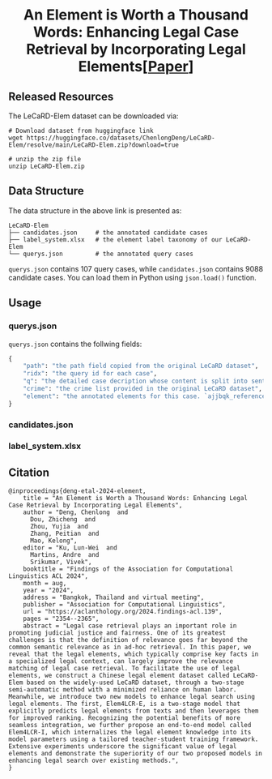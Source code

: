 <div align="center">
<h1>An Element is Worth a Thousand Words: Enhancing Legal Case Retrieval by Incorporating Legal Elements[<a href="https://aclanthology.org/2024.findings-acl.139/">Paper</a>]</h1>
</div>

## Released Resources
The LeCaRD-Elem dataset can be downloaded via:
```shell
# Download dataset from huggingface link
wget https://huggingface.co/datasets/ChenlongDeng/LeCaRD-Elem/resolve/main/LeCaRD-Elem.zip?download=true

# unzip the zip file
unzip LeCaRD-Elem.zip
```

## Data Structure
The data structure in the above link is presented as:
```
LeCaRD-Elem
├── candidates.json     # the annotated candidate cases
├── label_system.xlsx   # the element label taxonomy of our LeCaRD-Elem
└── querys.json         # the annotated query cases
```
`querys.json` contains 107 query cases, while `candidates.json` contains 9088 candidate cases. You can load them in Python using `json.load()` function.

## Usage

### querys.json
`querys.json` contains the follwing fields:
```python
{
    "path": "the path field copied from the original LeCaRD dataset",
    "ridx": "the query id for each case",
    "q": "the detailed case decription whose content is split into sentences. the key-value pair of this field denotes sentence index and its corresponding content, respectively",
    "crime": "the crime list provided in the original LeCaRD dataset",
    "element": "the annotated elements for this case. `ajjbqk_reference` field under each element denotes the sentence indexes to support this element"
}
```

### candidates.json

### label_system.xlsx

## Citation
```
@inproceedings{deng-etal-2024-element,
    title = "An Element is Worth a Thousand Words: Enhancing Legal Case Retrieval by Incorporating Legal Elements",
    author = "Deng, Chenlong  and
      Dou, Zhicheng  and
      Zhou, Yujia  and
      Zhang, Peitian  and
      Mao, Kelong",
    editor = "Ku, Lun-Wei  and
      Martins, Andre  and
      Srikumar, Vivek",
    booktitle = "Findings of the Association for Computational Linguistics ACL 2024",
    month = aug,
    year = "2024",
    address = "Bangkok, Thailand and virtual meeting",
    publisher = "Association for Computational Linguistics",
    url = "https://aclanthology.org/2024.findings-acl.139",
    pages = "2354--2365",
    abstract = "Legal case retrieval plays an important role in promoting judicial justice and fairness. One of its greatest challenges is that the definition of relevance goes far beyond the common semantic relevance as in ad-hoc retrieval. In this paper, we reveal that the legal elements, which typically comprise key facts in a specialized legal context, can largely improve the relevance matching of legal case retrieval. To facilitate the use of legal elements, we construct a Chinese legal element dataset called LeCaRD-Elem based on the widely-used LeCaRD dataset, through a two-stage semi-automatic method with a minimized reliance on human labor. Meanwhile, we introduce two new models to enhance legal search using legal elements. The first, Elem4LCR-E, is a two-stage model that explicitly predicts legal elements from texts and then leverages them for improved ranking. Recognizing the potential benefits of more seamless integration, we further propose an end-to-end model called Elem4LCR-I, which internalizes the legal element knowledge into its model parameters using a tailored teacher-student training framework. Extensive experiments underscore the significant value of legal elements and demonstrate the superiority of our two proposed models in enhancing legal search over existing methods.",
}
```

